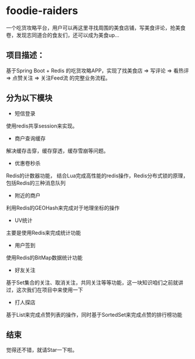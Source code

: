 # foodie-raiders
一个吃货攻略平台，用户可以再这里寻找周围的美食店铺，写美食评论，抢美食卷，发现志同道合的食友们，还可以成为美食up...

## 项目描述：
基于Spring Boot + Redis 的吃货攻略APP，实现了找美食店 => 写评论 => 看热评 => 点赞关注 => 关注Feed流
的完整业务流程。
## 分为以下模块
* 短信登录

使用redis共享session来实现。

* 商户查询缓存

解决缓存击穿，缓存穿透，缓存雪崩等问题。

* 优惠卷秒杀

Redis的计数器功能， 结合Lua完成高性能的redis操作，Redis分布式锁的原理，包括Redis的三种消息队列

* 附近的商户

利用Redis的GEOHash来完成对于地理坐标的操作

* UV统计

主要是使用Redis来完成统计功能

* 用户签到

使用Redis的BitMap数据统计功能

* 好友关注

基于Set集合的关注、取消关注，共同关注等等功能，这一块知识咱们之前就讲过，这次我们在项目中来使用一下

* 打人探店

基于List来完成点赞列表的操作，同时基于SortedSet来完成点赞的排行榜功能
## 结束
觉得还不错，就请Star一下啦。

